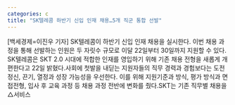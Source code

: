 ```yaml
---
categories: c
title: "SK텔레콤 하반기 신입 인재 채용…5개 직군 통합 선발"
---
```

[백세경제=이진우 기자] SK텔레콤이 하반기 신입 인재 채용을 실시한다. 이번 채용 과정을 통해 선발하는 인원은 두 자릿수 규모로 이달 22일부터 30일까지 지원할 수 있다. SK텔레콤은 SKT 2.0 시대에 적합한 인재를 영입하기 위해 기존 채용 전형을 새롭게 개편한다고 22일 밝혔다.사회에 첫발을 내딛는 지원자들의 직무 경력과 경험보다는 도전 정신, 끈기, 열정과 성장 가능성을 우선한다. 이를 위해 지원기준과 방식, 평가 방식과 면접전형, 입사 후 교육 과정 등 채용 과정 전반에 변화를 줬다.SKT는 기존 직무별 채용을 △서비스
